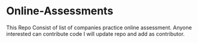 # Online-Assessments
This Repo Consist of list of companies practice online assessment. Anyone interested can contribute code I will update repo and add as contributor.
